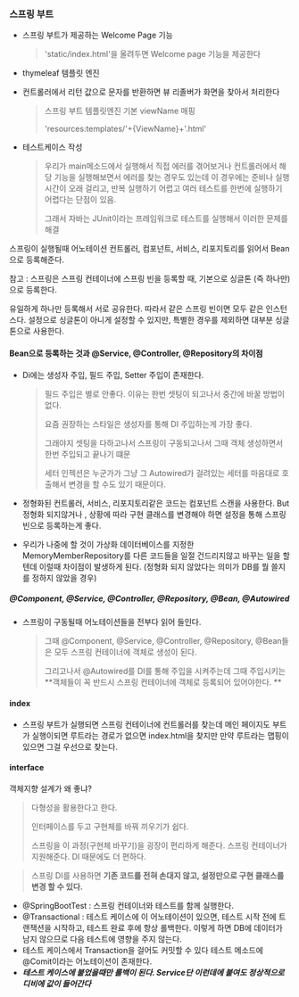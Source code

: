 ### 스프링 부트

- 스프링 부트가 제공하는 Welcome Page 기능

  > 'static/index.html'을 올려두면 Welcome page 기능을 제공한다

- thymeleaf 템플릿 엔진



- 컨트롤러에서 리턴 값으로 문자를 반환하면 뷰 리졸버가 화면을 찾아서 처리한다

  > 스프링 부트 템플릿엔진 기본 viewName 매핑
  >
  > 'resources:templates/'+{ViewName}+'.html'





- 테스트케이스 작성

  > 우리가 main메소드에서 실행해서 직접 에러를 겪어보거나 컨트롤러에서 해당 기능을 실행해보면서 에러를 찾는 경우도 있는데 이 경우에는 준비나 실행시간이 오래 걸리고, 반복 실행하기 어렵고 여러 테스트를 한번에 실행하기 어렵다는 단점이 있음.
  >
  > 그래서 자바는 JUnit이라는 프레임워크로 테스트를 실행해서 이러한 문제를 해결



스프링이 실행될때 어노테이션 컨트롤러, 컴포넌트, 서비스, 리포지토리를 읽어서 Bean으로 등록해준다.



참고 : 스프링은 스프링 컨테이너에 스프링 빈을 등록할 때, 기본으로 싱글톤 (즉 하나만)으로 등록한다.

유일하게 하나만 등록해서 서로 공유한다. 따라서 같은 스프링 빈이면 모두 같은 인스턴스다. 설정으로 싱글톤이 아니게 설정할 수 있지만, 특별한 경우를 제외하면 대부분 싱글톤으로 사용한다.



#### Bean으로 등록하는 것과 @Service, @Controller, @Repository의 차이점

- Di에는 생성자 주입, 필드 주입, Setter 주입이 존재한다.

  > 필드 주입은 별로 안좋다. 이유는 한번 셋팅이 되고나서 중간에 바꿀 방법이 없다.
  >
  > 요즘 권장하는 스타일은 생성자를 통해 DI 주입하는게 가장 좋다.
  >
  > 그래야지 셋팅을 다하고나서 스프링이 구동되고나서 그때 객체 생성하면서 한번 주입되고 끝나기 떄문
  >
  > 세터 인젝션은 누군가가 그냥 그 Autowired가 걸려있는 세터를 마음대로 호출해서 변경을 할 수도 있기 때문이다.



- 정형화된 컨트롤러, 서비스, 리포지토리같은 코드는 컴포넌트 스캔을 사용한다. But 정형화 되지않거나 , 상황에 따라 구현 클래스를 변경해야 하면 설정을 통해 스프링 빈으로 등록하는게 좋다.
- 우리가 나중에 할 것이 가상화 데이터베이스를 지정한 MemoryMemberRepository를 다른 코드들을 일절 건드리지않고 바꾸는 일을 할텐데 이럴때 차이점이 발생하게 된다. (정형화 되지 않았다는 의미가 DB를 뭘 쓸지를 정하지 않았을 경우)



##### @Component, @Service, @Controller, @Repository, @Bean, @Autowired

- 스프링이 구동될때 어노테이션들을 전부다 읽어 들인다.

  > 그때 @Component, @Service, @Controller, @Repository, @Bean들은 모두 스프링 컨테이너에 객체로 생성이 된다. 
  >
  > 그리고나서 @Autowired를 DI를 통해 주입을 시켜주는데 그때 주입시키는 **객체들이 꼭 반드시 스프링 컨테이너에 객체로 등록되어 있어야한다. **



#### index

- 스프링 부트가 실행되면 스프링 컨테이너에 컨트롤러를 찾는데 메인 페이지도 부트가 실행이되면 루트라는 경로가 없으면 index.html을 찾지만 만약 루트라는 맵핑이 있으면 그걸 우선으로 찾는다.





#### interface

객체지향 설계가 왜 좋냐?

> 다형성을 활용한다고 한다.
>
> 인터페이스를 두고 구현체를 바꿔 끼우기가 쉽다. 
>
> 스프링을 이 과정(구현체 바꾸기)을 굉장이 편리하게 해준다. 스프링 컨테이너가 지원해준다. DI 때문에도 더 편하다.

> 스프링 DI를 사용하면 **기존 코드를 전혀 손대지 않고, 설정만으로 구현 클래스를 변경 할 수 있다.**





- @SpringBootTest : 스프링 컨테이너와 테스트를 함께 실행한다.
- @Transactional : 테스트 케이스에 이 어노테이션이 있으면, 테스트 시작 전에 트랜잭션을 시작하고, 테스트 완료 후에 항상 롤백한다. 이렇게 하면 DB에 데이터가 남지 않으므로 다음 테스트에 영향을 주지 않는다.
- 테스트 케이스에서 Transaction을 걸어도 커밋할 수 있다 테스트 메소드에 @Comit이라는 어노테이션이 존재한다.
- ***테스트 케이스에 붙었을때만 롤백이 된다. Service단 이런데에 붙여도 정상적으로 디비에 값이 들어간다***